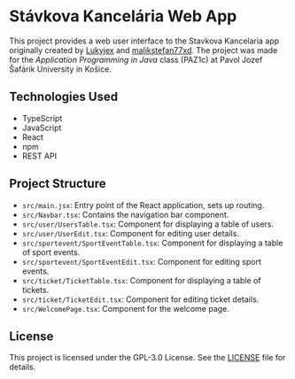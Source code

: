 # Stávkova Kancelária Web App

This project provides a web user interface to the Stavkova Kancelaria app originally created by [Lukyjex](https://github.com/Lukyjex) and [malikstefan77xd](https://github.com/malikstefan77xd). The project was made for the _Application Programming in Java_ class (PAZ1c) at Pavol Jozef Šafárik University in Košice.

## Technologies Used

- TypeScript
- JavaScript
- React
- npm
- REST API

## Project Structure

- `src/main.jsx`: Entry point of the React application, sets up routing.
- `src/Navbar.tsx`: Contains the navigation bar component.
- `src/user/UsersTable.tsx`: Component for displaying a table of users.
- `src/user/UserEdit.tsx`: Component for editing user details.
- `src/sportevent/SportEventTable.tsx`: Component for displaying a table of sport events.
- `src/sportevent/SportEventEdit.tsx`: Component for editing sport events.
- `src/ticket/TicketTable.tsx`: Component for displaying a table of tickets.
- `src/ticket/TicketEdit.tsx`: Component for editing ticket details.
- `src/WelcomePage.tsx`: Component for the welcome page.

## License

This project is licensed under the GPL-3.0 License. See the [LICENSE](LICENSE) file for details.
